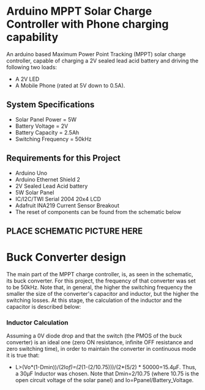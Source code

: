 # Arduino MPPT Solar Charge Controller with Phone charging capability
An arduino based Maximum Power Point Tracking (MPPT) solar charge controller, capable of charging
a 2V sealed lead acid battery and driving the following two loads:
* A 2V LED
* A Mobile Phone (rated at 5V down to 0.5A).
## System Specifications
* Solar Panel Power = 5W
* Battery Voltage = 2V
* Battery Capacity = 2.5Ah
* Switching Frequency = 50kHz
## Requirements for this Project
* Arduino Uno
* Arduino Ethernet Shield 2
* 2V Sealed Lead Acid battery
* 5W Solar Panel
* IC/I2C/TWI Serial 2004 20x4 LCD
* Adafruit INA219 Current Sensor Breakout
* The reset of components can be found from the schematic below
## PLACE SCHEMATIC PICTURE HERE
# Buck Converter design
The main part of the MPPT charge controller, is, as seen in the schematic, its buck converter.
For this project, the frequency of that converter was set to be 50kHz. Note that, in general, the
higher the switching frequency the smaller the size of the converter's capacitor and inductor, but
the higher the switching losses. At this stage, the calculation of the inductor and the capacitor is described below:
### Inductor Calculation
Assuming a 0V diode drop and that the switch (the PMOS of the buck converter) is an ideal one (zero ON resistance, infinite OFF resistance and zero switching time), in order to maintain the converter in continuous mode it is true that:
* L>(Vo*(1-Dmin))/(2Io*f)=(2*(1-(2/10.75)))/(2*(5/2) * 50000=15.4μF. Thus, a 30μF Inductor was chosen. Note that Dmin=2/10.75 (where 10.75 is the open circuit voltage of the solar panel) and Io=Ppanel/Battery_Voltage.
